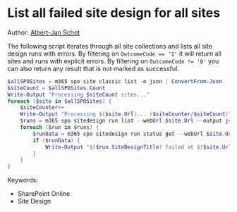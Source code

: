 # List all failed site design for all sites

Author: [Albert-Jan Schot](https://www.cloudappie.nl/failed-sitedesigns-clim365/)

The following script iterates through all site collections and lists all site design runs with errors. By filtering on `OutcomeCode == '1'` it will return all sites and runs with explicit errors. By filtering on `OutcomeCode != '0'` you can also return any result that is not marked as successful.

```powershell tab="PowerShell"
$allSPOSites = m365 spo site classic list -o json | ConvertFrom-Json
$siteCount = $allSPOSites.Count
Write-Output "Processing $siteCount sites..."
foreach ($site in $allSPOSites) {
    $siteCounter++
    Write-Output "Processing $($site.Url)... ($siteCounter/$siteCount)"
    $runs = m365 spo sitedesign run list --webUrl $site.Url --output json | ConvertFrom-Json
    foreach ($run in $runs) {
        $runData = m365 spo sitedesign run status get --webUrl $site.Url --runId $run.ID --query '[?OutcomeCode == `1`]' --output json | ConvertFrom-Json
        if ($runData) {
            Write-Output "$($run.SiteDesignTitle) failed at $($site.Url) with id $($run.ID)"
        }
    }
}
```

Keywords:

- SharePoint Online
- Site Design
